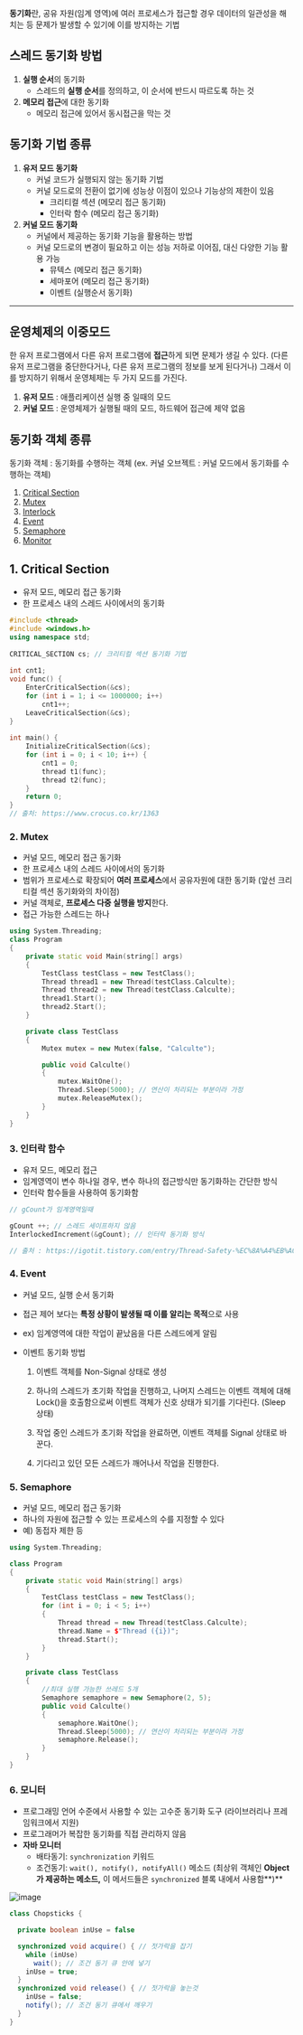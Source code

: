 **동기화**란, 공유 자원(임계 영역)에 여러 프로세스가 접근할 경우 데이터의 일관성을 해치는 등 문제가 발생할 수 있기에 이를 방지하는 기법

## **스레드 동기화 방법**

1. **실행 순서**의 동기화
    - 스레드의 **실행 순서**를 정의하고, 이 순서에 반드시 따르도록 하는 것
2. **메모리 접근**에 대한 동기화
    - 메모리 접근에 있어서 동시접근을 막는 것

## **동기화 기법 종류**

1. **유저 모드 동기화**
    - 커널 코드가 실행되지 않는 동기화 기법
    - 커널 모드로의 전환이 없기에 성능상 이점이 있으나 기능상의 제한이 있음
        - 크리티컬 섹션 (메모리 접근 동기화)
        - 인터락 함수 (메모리 접근 동기화)
2. **커널 모드 동기화**
    - 커널에서 제공하는 동기화 기능을 활용하는 방법
    - 커널 모드로의 변경이 필요하고 이는 성능 저하로 이어짐, 대신 다양한 기능 활용 가능
        - 뮤텍스 (메모리 접근 동기화)
        - 세마포어 (메모리 접근 동기화)
        - 이벤트 (실행순서 동기화)

---

## 운영체제의 이중모드

한 유저 프로그램에서 다른 유저 프로그램에 **접근**하게 되면 문제가 생길 수 있다. (다른 유저 프로그램을 중단한다거나, 다른 유저 프로그램의 정보를 보게 된다거나) 그래서 이를 방지하기 위해서 운영체제는 두 가지 모드를 가진다.

1. **유저 모드** : 애플리케이션 실행 중 일때의 모드
2. **커널 모드** : 운영체제가 실행될 때의 모드, 하드웨어 접근에 제약 없음

## 동기화 객체 종류

동기화 객체 : 동기화를 수행하는 객체
(ex. 커널 오브젝트 : 커널 모드에서 동기화를 수행하는 객체)

1. [Critical Section](#1.-critical-section)
2. [Mutex](#2.-mutex)
3. [Interlock](#3.-인터락-함수)
4. [Event](#4.-event)
5. [Semaphore](#5.-semaphore)
6. [Monitor](#6.-모니터)


## 1. Critical Section
- 유저 모드, 메모리 접근 동기화
- 한 프로세스 내의 스레드 사이에서의 동기화

```cpp
#include <thread>
#include <windows.h>
using namespace std;
 
CRITICAL_SECTION cs; // 크리티컬 섹션 동기화 기법
 
int cnt1;
void func() {
    EnterCriticalSection(&cs);
    for (int i = 1; i <= 1000000; i++)
        cnt1++;
    LeaveCriticalSection(&cs);
}
 
int main() {
    InitializeCriticalSection(&cs);
    for (int i = 0; i < 10; i++) {
        cnt1 = 0;
        thread t1(func);
        thread t2(func);
    }
    return 0;
}
// 출처: https://www.crocus.co.kr/1363
```

### 2. Mutex
- 커널 모드, 메모리 접근 동기화
- 한 프로세스 내의 스레드 사이에서의 동기화
- 범위가 프로세스로 확장되어 **여러 프로세스**에서 공유자원에 대한 동기화 
(앞선 크리티컬 섹션 동기화와의 차이점)
- 커널 객체로, **프로세스 다중 실행을 방지**한다.
- 접근 가능한 스레드는 하나

```cpp
using System.Threading;
class Program
{
    private static void Main(string[] args)
    {
        TestClass testClass = new TestClass();
        Thread thread1 = new Thread(testClass.Calculte);
        Thread thread2 = new Thread(testClass.Calculte);
        thread1.Start();
        thread2.Start();
    }

    private class TestClass
    {
        Mutex mutex = new Mutex(false, "Calculte");

        public void Calculte()
        {
            mutex.WaitOne();
            Thread.Sleep(5000); // 연산이 처리되는 부분이라 가정
            mutex.ReleaseMutex();
        }
    }
}
```

### 3. 인터락 함수
- 유저 모드, 메모리 접근
- 임계영역이 변수 하나일 경우, 변수 하나의 접근방식만 동기화하는 간단한 방식
- 인터락 함수들을 사용하여 동기화함

```cpp
// gCount가 임계영역일때

gCount ++; // 스레드 세이프하지 않음
InterlockedIncrement(&gCount); // 인터락 동기화 방식

// 출처 : https://igotit.tistory.com/entry/Thread-Safety-%EC%8A%A4%EB%A0%88%EB%93%9C-%EC%95%88%EC%A0%84-Interlocked-%ED%95%A8%EC%88%98%EB%93%A4
```

### 4. Event
- 커널 모드, 실행 순서 동기화
- 접근 제어 보다는 **특정 상황이 발생될 때 이를 알리는 목적**으로 사용
- ex) 임계영역에 대한 작업이 끝났음을 다른 스레드에게 알림
- 이벤트 동기화 방법
    
    1. 이벤트 객체를 Non-Signal 상태로 생성
    
    2. 하나의 스레드가 초기화 작업을 진행하고, 
    나머지 스레드는 이벤트 객체에 대해 Lock()을 호출함으로써 이벤트 객체가 신호 상태가 되기를 기다린다. (Sleep 상태)
    
    3. 작업 중인 스레드가 초기화 작업을 완료하면, 이벤트 객체를 Signal 상태로 바꾼다.
    
    4. 기다리고 있던 모든 스레드가 깨어나서 작업을 진행한다.
    

### 5. Semaphore
- 커널 모드, 메모리 접근 동기화
- 하나의 자원에 접근할 수 있는 프로세스의 수를 지정할 수 있다
- 예) 동접자 제한 등

```cpp
using System.Threading;

class Program
{
    private static void Main(string[] args)
    {
        TestClass testClass = new TestClass();
        for (int i = 0; i < 5; i++)
        {
            Thread thread = new Thread(testClass.Calculte);
            thread.Name = $"Thread ({i})";
            thread.Start();
        }
    }

    private class TestClass
    {
        //최대 실행 가능한 쓰레드 5개
        Semaphore semaphore = new Semaphore(2, 5);
        public void Calculte()
        {
            semaphore.WaitOne();
            Thread.Sleep(5000); // 연산이 처리되는 부분이라 가정
            semaphore.Release();
        }
    }
}
```

### 6. 모니터
- 프로그래밍 언어 수준에서 사용할 수 있는 고수준 동기화 도구 
(라이브러리나 프레임워크에서 지원)
- 프로그래머가 복잡한 동기화를 직접 관리하지 않음
- **자바 모니터**
    - 배타동기: `synchronization` 키워드
    - 조건동기: `wait(), notify(), notifyAll()` 메소드 (최상위 객체인 **Object가 제공하는 메소드,** 이 메서드들은 `synchronized` 블록 내에서 사용함**)**

![image](https://user-images.githubusercontent.com/77563814/166426222-a7d87c72-6437-4650-a28c-62c98e90b5dd.png)

```java
class Chopsticks {

  private boolean inUse = false

  synchronized void acquire() { // 젓가락을 잡기
    while (inUse) 
      wait(); // 조건 동기 큐 안에 넣기
    inUse = true;
  }
  synchronized void release() { // 젓가락을 놓는것
    inUse = false;
    notify(); // 조건 동기 큐에서 깨우기
  }
}
```
